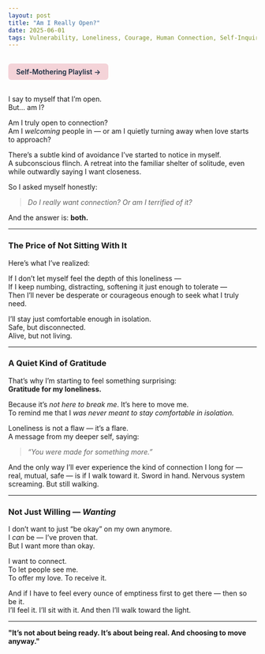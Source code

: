 ```yaml
---
layout: post
title: "Am I Really Open?"
date: 2025-06-01
tags: Vulnerability, Loneliness, Courage, Human Connection, Self-Inquiry
---
```


<a href="https://music.youtube.com/playlist?list=PLuO5E1rh5RqIzePJeOjdXo62gwnYJ748_&si=NvtF0mzI9Sx2IoPu&shuffle=1" 
   target="_blank" 
   class="back-button"
   style="display:inline-block; margin: 1rem auto; background-color: #F4D3D8; color: #1A2D41; padding: 0.5rem 1rem; border-radius: 6px; font-weight: 600; text-decoration: none;">
  Self‑Mothering Playlist →
</a>

I say to myself that I’m open.  
But… am I?

Am I truly open to connection?  
Am I *welcoming* people in — or am I quietly turning away when love starts to approach?

There’s a subtle kind of avoidance I’ve started to notice in myself.  
A subconscious flinch. A retreat into the familiar shelter of solitude, even while outwardly saying I want closeness.

So I asked myself honestly:  
> *Do I really want connection? Or am I terrified of it?*

And the answer is: **both.**

---

### The Price of Not Sitting With It

Here’s what I’ve realized:

If I don’t let myself feel the depth of this loneliness —  
If I keep numbing, distracting, softening it just enough to tolerate —  
Then I’ll never be desperate or courageous enough to seek what I truly need.

I’ll stay just comfortable enough in isolation.  
Safe, but disconnected.  
Alive, but not living.

---

### A Quiet Kind of Gratitude

That’s why I’m starting to feel something surprising:  
**Gratitude for my loneliness.**

Because it’s *not here to break me*. It’s here to move me.  
To remind me that I *was never meant to stay comfortable in isolation.*

Loneliness is not a flaw — it’s a flare.  
A message from my deeper self, saying:  
> *“You were made for something more.”*

And the only way I’ll ever experience the kind of connection I long for — real, mutual, safe — is if I walk toward it. Sword in hand. Nervous system screaming. But still walking.

---

### Not Just Willing — *Wanting*

I don’t want to just “be okay” on my own anymore.  
I *can* be — I’ve proven that.  
But I want more than okay.

I want to connect.  
To let people see me.  
To offer my love. To receive it.

And if I have to feel every ounce of emptiness first to get there — then so be it.  
I’ll feel it. I’ll sit with it. And then I’ll walk toward the light.

---

**"It’s not about being ready. It’s about being real. And choosing to move anyway."**
